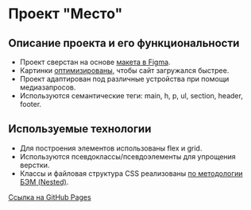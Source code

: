 # Проект "Место"

## Описание проекта и его функциональности
* Проект сверстан на основе [макета в Figma](https://www.figma.com/file/2cn9N9jSkmxD84oJik7xL7/JavaScript.-Sprint-4?node-id=28212%3A155&t=uwC59s8wZ2LfAiAA-0).
* Картинки [оптимизированы](https://tinypng.com/), чтобы сайт загружался быстрее.
* Проект адаптирован под различные устройства при помощи медиазапросов.
* Используются семантические теги: main, h, p, ul, section, header, footer.

## Используемые технологии
* Для построения элементов использованы flex и grid.
* Используются псевдоклассы/псевдоэлементы для упрощения верстки.
* Классы и файловая структура CSS реализованы [по методологии БЭМ (Nested)](https://ru.bem.info/methodology/).



[Ссылка на GitHub Pages](https://raamat.github.io/russian-travel/)

